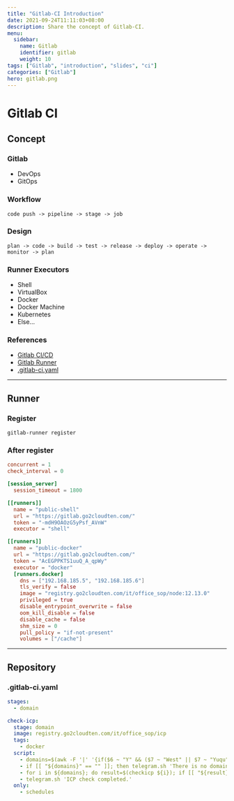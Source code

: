 ```yaml
---
title: "Gitlab-CI Introduction"
date: 2021-09-24T11:11:03+08:00
description: Share the concept of Gitlab-CI.
menu:
  sidebar:
    name: Gitlab
    identifier: gitlab
    weight: 10
tags: ["Gitlab", "introduction", "slides", "ci"]
categories: ["Gitlab"]
hero: gitlab.png
---
```


# Gitlab CI

## Concept

### Gitlab

- DevOps
- GitOps

### Workflow

~~~
code push -> pipeline -> stage -> job
~~~

### Design

```
plan -> code -> build -> test -> release -> deploy -> operate -> monitor -> plan
```

### Runner Executors

- Shell
- VirtualBox
- Docker
- Docker Machine
- Kubernetes
- Else...

### References

- [Gitlab CI/CD][1]
- [Gitlab Runner][2]
- [.gitlab-ci.yaml][3]

---

## Runner

### Register

`gitlab-runner register`

### After register

```toml
concurrent = 1
check_interval = 0

[session_server]
  session_timeout = 1800

[[runners]]
  name = "public-shell"
  url = "https://gitlab.go2cloudten.com/"
  token = "-mdH9OAOzG5yPsf_AVnW"
  executor = "shell"

[[runners]]
  name = "public-docker"
  url = "https://gitlab.go2cloudten.com/"
  token = "AcEGPPKTS1uuQ_A_qpWy"
  executor = "docker"
  [runners.docker]
    dns = ["192.168.185.5", "192.168.185.6"]
    tls_verify = false
    image = "registry.go2cloudten.com/it/office_sop/node:12.13.0"
    privileged = true
    disable_entrypoint_overwrite = false
    oom_kill_disable = false
    disable_cache = false
    shm_size = 0
    pull_policy = "if-not-present"
    volumes = ["/cache"]
```

---

## Repository

### .gitlab-ci.yaml

```yaml
stages:
  - domain

check-icp:
  stage: domain
  image: registry.go2cloudten.com/it/office_sop/icp
  tags:
    - docker
  script:
    - domains=$(awk -F '|' '{if($6 ~ "Y" && ($7 ~ "West" || $7 ~ "Yuqu")) print $3}' domains-info.md | sed 's/ //g' | sort | uniq)
    - if [[ "${domains}" == "" ]]; then telegram.sh 'There is no domain in list' ; else telegram.sh 'Start checking ICP.' ; fi
    - for i in ${domains}; do result=$(checkicp ${i}); if [[ "${result}" == "未备案" ]];then telegram.sh "${i} 未备案"; sleep 1 ;fi;done
    - telegram.sh 'ICP check completed.'
  only:
    - schedules
```



[1]: https://docs.gitlab.com/ee/ci/
[2]: https://docs.gitlab.com/runner/
[3]: https://docs.gitlab.com/ee/ci/yaml/
